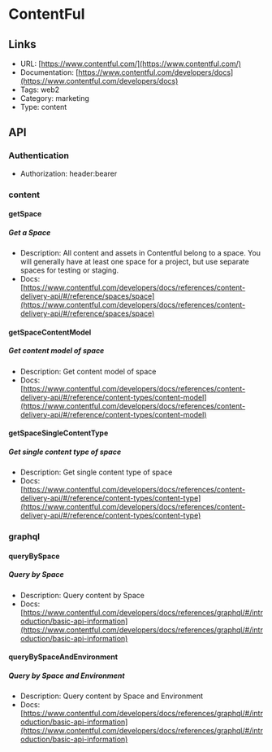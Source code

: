 # ContentFul

## Links

* URL: [https://www.contentful.com/](https://www.contentful.com/)
* Documentation: [https://www.contentful.com/developers/docs](https://www.contentful.com/developers/docs)
* Tags: web2
* Category: marketing
* Type: content

## API

### Authentication

* Authorization: header:bearer

### content

#### getSpace

##### Get a Space

* Description: All content and assets in Contentful belong to a space. You will generally have at least one space for a project, but use separate spaces for testing or staging.
* Docs: [https://www.contentful.com/developers/docs/references/content-delivery-api/#/reference/spaces/space](https://www.contentful.com/developers/docs/references/content-delivery-api/#/reference/spaces/space)

#### getSpaceContentModel

##### Get content model of space

* Description: Get content model of space
* Docs: [https://www.contentful.com/developers/docs/references/content-delivery-api/#/reference/content-types/content-model](https://www.contentful.com/developers/docs/references/content-delivery-api/#/reference/content-types/content-model)

#### getSpaceSingleContentType

##### Get single content type of space

* Description: Get single content type of space
* Docs: [https://www.contentful.com/developers/docs/references/content-delivery-api/#/reference/content-types/content-type](https://www.contentful.com/developers/docs/references/content-delivery-api/#/reference/content-types/content-type)

### graphql

#### queryBySpace

##### Query by Space

* Description: Query content by Space
* Docs: [https://www.contentful.com/developers/docs/references/graphql/#/introduction/basic-api-information](https://www.contentful.com/developers/docs/references/graphql/#/introduction/basic-api-information)

#### queryBySpaceAndEnvironment

##### Query by Space and Environment

* Description: Query content by Space and Environment
* Docs: [https://www.contentful.com/developers/docs/references/graphql/#/introduction/basic-api-information](https://www.contentful.com/developers/docs/references/graphql/#/introduction/basic-api-information)
